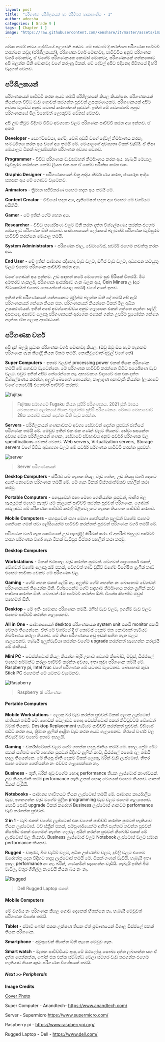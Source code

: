 ```yaml
---
layout: post
title:  "පරිගණක පරිශීලකයන් හා පිරිවිතර හඳුනාගැනීම - 1"
author: adeesha
categories: [ Grade 9 ]
tags: [ Chapter 1 ]
image: "https://raw.githubusercontent.com/kenshare/it/master/assets/images/posts/ajp/cov/g9l1cov.png"
---
```




මේක තමයි නවය ශ්‍රේණියේ පළවෙනි පාඩම. මේ පාඩමේ දි කරන්නෙ පරිගණක පාවිච්චි කරන්නෙ කවුද (පරිශීලකයන්), පරිගණක වර්ග මොනවද, පාවිච්චිය අනුව පරිගණක වර්ග මොනවද, ඒ වගේම පරිගණකයක කොටස් මොනවද, පරිගණකයක් ගන්නකොට අපි බලන්න ඕනි මොනවද වගේ කරුණු ටිකක්. මේ දේවල් අපිට එදිනෙදා ජීවිතයේ දි හරි වැදගත් වෙනව.

## පරිශීලකයන්

පරිගණකයක් පාවිච්චි කරන අයට තමයි පරිශීලකයන් කියල කියන්නෙ. පරිගණකයක් කියන්නෙ විවිධ වැඩ ගොඩක් කරගන්න පුළුවන් උපකරණයකට. පරිගණකයක් අපිට අවශ්‍ය වැඩේට අනුව වෙනස් කරගන්නත් පුළුවන්. ඉතින් මේ වෙනස්කම් අනුව පරිගණකයේ මිල එහෙමත් ලොකුවට වෙනස් වෙනව.

අපි උඩ කිවුව විදිහට විවිධ අවශ්‍යතා වලට පරිගණක පාවිච්චි කරන අය ඉන්නව. ඒ අතර

**Developer** - සොෆ්ට්වෙයා, ගේම්, වෙබ් අඩවි වගේ දේවල් නිර්මාණය කරන, සංවර්ධනය කරන අය වගේ අය තමයි මේ. මෙයාලගේ අවශ්‍යතා ටිකක් වැඩියි. ඒ නිසා මෙයාලට ටිකක් බලසම්පන්න පරිගණක අවශ්‍ය වෙනව.

**Programmer** - විවිධ පරිගණක වැඩසටහන් නිර්මාණය කරන අය. හැබැයි මෙයාල වැඩිපුරම කරන්නෙ කෝඩ් ලියන එක සහ ඒ කෝඩ් පරීක්ෂා කරන එක.

**Graphic Designer** - පරිගණකයෙන් චිත්‍ර ආදිය නිර්මාණය කරන, ජායාරුප ආදිය සකසන අය මේ ගොඩට වැටෙනව.

**Animators** - ත්‍රිමාන සජීවීකරණ එහෙම හදන අය තමයි මේ.

**Content Creator** - වීඩියෝ හදන අය, ඇනිමේෂන් හදන අය එහෙම මේ වර්ගයට අයිතියි. 

**Gamer** - මේ ඉතින් ගේම් ගහන අය.

**Researcher** - විවිධ පර්යේෂණ වලට ඕනි කරන දත්ත විශ්ලේෂණය කරන්න එහෙම මෙයාලට පරිගණක ඕනි වෙනව. සාමාන්‍යයෙන් ලෝකයේ බලවත්ම පරිගණක වැඩිපුරම පාවිච්චි කරන්නෙ මෙයාල තමයි.

**System Administrators** - පරිගණක ජාල, ඩේටාබේස්, සර්වර් එහෙම නඩත්තු කරන අය.

**End User** - මේ ඉතින් සාමාන්‍ය එදිනෙදා වැඩ වලට, ඔෆිස් වැඩ වලට, අධ්‍යාපන කටයුතු වලට එහෙම පරිගණක පාවිච්චි කරන අය.

වගේ ගොඩක් අය ඉන්නව. උඩ සඳහන් කරේ මොහොම සුළු පිරිසක් විතරයි. මීට අමතරව හැකර්ල, පරිගණක ආරක්ෂාව ගැන බලන අය,  Coin Miners ල (අර බිට්කොයින් එහෙම හොයන්නේ එයාල තමයි) වගේ අයත් ඉනව.

ඉතින් අපි පරිගණකයක් ගන්නකොට මුලින්ම බලන්න ඕනි දේ තමයි අපි ඇයි පරිගණකයක් ගන්නෙ කියන එක. පරිගණකයක් කියන්නෙ ටිකක් මිල අධික උපකරණයක්. ඉතින් අපේ අවශ්යතාව්වය අනුව ගැලපෙන එකක් ගත්තෙ නැත්තං සල්ලි අපරාදෙ. අසාවට ලොකු පරිගණකයක් අරගෙන එකෙන් ගන්න උපරිම ප්‍රයෝජන ගන්නෙ නැත්තං ඒක ලොකු අපරාධයක්.

## පරිගණක වර්ග

අපි දැන් බලමු ප්‍රධාන පරිගණක වර්ග මොනවද කියල. (ඔවු ඔවු ඔය හැම තැනකම පරිගණක ගැන කියද්දී කියන ටිකම තමයි. නොකිවුවොත් අවුල් වගේ නේ)

**Super Computers** - ඉතාම බලවත් processing power එකක් තියන පරිගණක තමයි මේ ගොඩට වැටෙන්නෙ. මේ පරිගණක පාවිච්චි කරන්නෙ විවිධ පර්යේෂණ වැඩ වලට. එවුව ඉතින් අපිට තේරෙන්නෙ නෑ. අභ්‍යවකාශ විද්‍යාවේ එක එක දත්ත විශ්ලේෂණය කරන්න, අලුත් බෙහෙත් හොයන්න, කාලගුණ අනාවැකි කියන්න (ලංකාවේ වගේ නෙවෙයි) එහෙමත් පාවිච්චි කරනව.



![fujitsu](https://raw.githubusercontent.com/kenshare/it/master/assets/images/posts/ajp/cont/g9/fujitsu.jpg)

> Fujitsu සමාගමේ Fugaku කියන සුපිරි පරිගණකය. 2021 ජුනි මාසය වෙනකොට ලෝකයේ තියන බලවත්ම සුපිරි පරිගණකය. මේකට මෙහාවොට් 28ක කරන්ට් එකක් දෙන්න ඕනි වැඩ කරන්න.



**Servers** - පරිශීලකයන් ගණනාවකට අවශ්‍ය සේවාවන් දෙන්න පුළුවන් ජාතියේ පරිගණක තමයි මේ. මෙවුව ඉතින් එක එක ගණන් වලට තියනව. සේවා සපයන්න අවශ්‍ය වෙන පරිශීලකයන් ගණන, සේවාවේ ස්වභාවය අනුව සර්වර් පරිගණක වල specifications වෙනස් වෙනව. Web servers, Virtualization servers, Storage servers වගේ විවිධ අවශ්‍යතා වලට මේ සර්වර් පරිගණක පාවිච්චි කරන්න පුළුවන්.



![server](https://raw.githubusercontent.com/kenshare/it/master/assets/images/posts/ajp/cont/g9/server.png)

> Server පරිගණකයක්



**Desktop Computers** - ස්ථිරව යම් තැනක තියල වැඩ ගන්න, උඩ කියපු වර්ග දෙකට අයත් නොවෙන පරිගණක තමයි මේ. මේ ගැන ටිකක් විස්තරාත්මකව පහලින් කථා කරමු.

**Portable Computers** - පහසුවෙන් එහා මෙහා ගෙනියන්න පුළුවන්, බාහිර බල සැපයුමක් එහෙම නැතුව යම් කාලයක් පාවිච්චි කරන්න පුළුවන් පරිගණක. ගොඩක් වෙලාවට මේ පරිගණක පාවිච්චි කරද්දී පිළිවෙලකට තැනක තියාගන පාවිච්චි කරනව.

**Mobile Computers** - පහසුවෙන් එහා මෙහා ගෙනියන්න පුලුවන් වගේම එහෙම ගෙනියන ගමන් පවා ලේසියෙන්ම පාවිච්චි කරන්නත් පුළුවන් පරිගණක වර්ග තමයි මේ.

පරිගණක වර්ග ගැන කෙටියෙන් උඩ පැහැදිලි කිරීමක් කරා. ඒ අතරින් බහුලව පාවිච්චි කරන පරිගණක වර්ග ගැන ටිකක් වැඩිපුර විස්තර පහලින් කථා කරමු.

#### Desktop Computers

**Workstations** - ටිකක් බරපතල වැඩ කරන්න පුළුවන්. වේගවත් ප්‍රොසෙසර් එකක්, වේගවත් වගේම ලොකු රැම් එකක්, වේගවත් හාඩ් ඩ්‍රයිව් වගේම විශේෂිත ග්‍රැෆික් කාඩ් එහෙම භාවිතා වෙනව මේ පරිගණක වල.

**Gaming** - ගේම් ගහන එකත් ලේසි නෑ. අලුත්ම ගේම් ගහන්න නං බොහොම වේගවත් පරිගණකයක් තියෙන්න ඕනි. විශ්ෂයෙන්ම ගේම් සඳහාම නිර්මාණය කරන ග්‍රැෆික් කාඩ් භාවිතා කරන්න ඕනි. වේගවත් රැම් පාවිච්චි කරන්න ඕනි. විශේෂ කීබෝඩ් මවුස් එහෙමත් ඕනි.

**Desktop** - මේ ඉතිං සාමාන්‍ය පරිගණක තමයි. ඔෆිස් වැඩ වලට, ඉගනීම් වැඩ වලට එහෙම පාවිච්චි කරන්න ගැලපෙනව. 

**All in One** - සාමාන්‍යයෙන් desktop පරිගණකයක system unit එකයි monitor එකයි වෙනම තියෙන්නෙ. ඒත් මේ වර්ගයේ දි ඒ කොටස් දෙකම එක කොටසක් හැටියට නිර්මාණය කරලා තියනව. මේ නිසා පරිගණකය අඩු ඉඩක් සහිත තැන වලට ගැලපෙනව. හැබැයි අලුත්වැඩියා කරන්න වගේම upgrade කරන්නත් සෑහෙන්න කරදරයි මේ ජාතියේ.

**Mini PC** - ඩෙස්ක්ටොප් කියල කියන්න බැරි උනාට වෙනම කීබෝඩ්, මවුස්, ඩිස්ප්ලේ එහෙම සම්බන්ධ කරලා පාවිච්චි කරන්න අවශ්‍ය, ඉතා කුඩා පරිගණක තමයි මේ. Raspberry pi, Intel Nuc වගේ පරිගණක මේ යටතට වැටෙනව. බොහොම කුඩා Stick PC එහෙමත් මේ යටතට වැටෙනව.



![Raspberry](https://raw.githubusercontent.com/kenshare/it/master/assets/images/posts/ajp/cont/g9/raspberry.jpg)

> Raspberry pi පරිගණක



#### Portable Computers

**Mobile Workstations** - ලොකු බර වැඩ කරන්න පුළුවන් ටිකක් ලොකු ලැප්ටොප් ජාතියක් තමයි මේ. ගොඩක් වෙලාවට හොඳ ඩෙස්ක්ටොප් එකක් කිට්ටුවටම වේගවත් බවක් තියනව. Desktop Replacement හැටියට පාවිච්චි කරන්නත් පුළුවන්. වීඩියෝ එඩිට් කරන අය, ත්‍රිමාන ග්‍රැෆික් ආශ්‍රිත වැඩ කරන අයට ගැලපෙනව. තිරයේ වර්ණ වල නිවැරදි බව එහෙම ඉතාම ඉහලයි.

**Gaming** - වර්ක්ස්ටේෂන් වලම ගේම් ගහන්න හදපු ජාතිය තමයි මේ. ඉහල ෆ්‍රේම් රේට් එකක් සහිතව ගේම් ගහන්න පුළුවන් විදිහට ග්‍රැෆික් කාඩ්, ඩිස්ප්ලේ එහෙම දාල තමයි හදල තියෙන්නෙ. මේ කියපු ජාති දෙකම ටිකක් ලොකු, බරින් වැඩි ලැප්ටොප්. නිතර එහෙ මෙහෙ ගෙනියන්න නං එච්චර ගැළපෙන්නෙ නෑ.

**Business** - තුනී, බරින් අඩු වගේම හොඳ performance තියන ලැප්ටොප් කාණ්ඩයක්. උඩ කියපු ජාති තරම් performance නැති උනත් හොඳ වේගයක් එහෙම තියනව. ගානත් ටිකක් වැඩියි.

**Notebooks** - සාමාන්‍ය භාවිතයට තියන ලැප්ටොප් තමයි මේ. සාමාන්‍ය කාර්යාලීය වැඩ, ඉගනගන්න වැඩ වගේම මුලික programming වැඩ වලට එහෙම ගැලපෙනව. පොඩි පොඩි upgrade ටිකක් කරොත් Business ලැප්ටොප් ගානටම performance වැඩි කරගන්න පුළුවන්.

**2 in 1** - ටැබ් එකක් වගේම ලැප්ටොප් එක වගෙත් පාවිච්චි කරන්න පුළුවන් හැකියාව තියන ලැප්ටොප්. ටච් ස්ක්‍රීන් එකක්, සම්පුර්ණයෙන්ම අනිත් පැත්තට නවන්න පුළුවන් කීබෝඩ් එකක් එහෙමත් නැත්තං ගලවල අයින් කරන්න පුළුවන් කීබෝඩ් එකක් මේ ලැප්ටොප් වල තියනව. Business ලැප්ටොප් වලට Notebook ලැප්ටොප් වලට සමාන performance තියනව.

**Rugged** - වතුරට, බිම වැටීම් වලට, අධික උෂ්ණත්ව වලට, දුවිලි වලට එහෙම ඔරොත්තු දෙන විදිහට හදපු ලැප්ටොප් තමයි මේ. ටිකක් ගණන් වැඩියි. හැබැයි ඉතා ඉහල performance නං නෑ. බරින්, ගණකමින් සෑහෙන්න වැඩියි. හැබැයි ඉතින් බිම වැටිල, වතුර ගිහිල්ල කැඩෙයි කියන බය නං නෑ.



![Rugged ](https://raw.githubusercontent.com/kenshare/it/master/assets/images/posts/ajp/cont/g9/rugged.png)

> Dell Rugged Laptop එකක්



#### Mobile Computers

මේ වර්ගය නං පරිගණක කියල ගොඩ දෙනෙක් හිතන්නෙ නෑ. හැබැයි මෙවුවත් පරිගණක විශේෂ තමයි.

**Tablet** - ස්මාට් ෆෝන් එකක ලක්ෂණ තියන ඒත් ප්‍රමාණයෙන් විශාල ඩිස්ප්ලේ එකක් තියන පරිගණක.

**Smartphone** - අමුතුවෙන් කියන්න ඕනි නෑනෙ මෙවුව ගැන.

**Smart watch** - මෑතක පාවිච්චියට ආපු මේ ඔරලෝසු සෞඛ්‍ය දත්ත ලබාගන්න සහ ඒ දත්ත පෙන්නන්න, ෆෝන් එක එක්ක සම්බන්ධ වෙලා සමහර වැඩ කරගන්න එහෙම හැකියාව තියන කුඩා පරිගණක විශේෂයක් තමයි.



##### **Next >> Peripherals**



**Image Credits**

[Cover Photo](https://openclipart.org/detail/215664/computer-guy-meme)

Super Computer - Anandtech- https://www.anandtech.com/

Server - Supermicro https://www.supermicro.com/

Raspberry pi - https://www.raspberrypi.org/

Rugged Laptop - Dell - https://www.dell.com/

